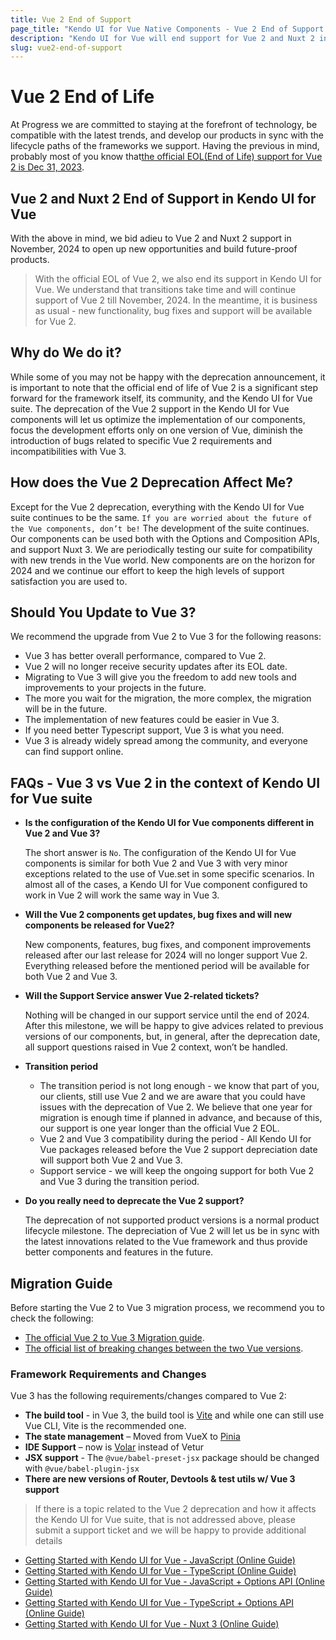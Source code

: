 ```yaml
---
title: Vue 2 End of Support
page_title: "Kendo UI for Vue Native Components - Vue 2 End of Support in 2024"
description: "Kendo UI for Vue will end support for Vue 2 and Nuxt 2 in November, 2024. Learn how to make a smooth transition to Vue 3 and how the suite will evolve in the future"
slug: vue2-end-of-support
---
```



# Vue 2 End of Life
At Progress we are committed to staying at the forefront of technology, be compatible with the latest trends, and develop our products in sync with the lifecycle paths of the frameworks we support. Having the previous in mind, probably most of you know that[the official EOL(End of Life) support for Vue 2 is Dec 31, 2023](https://v2.vuejs.org/lts/). 

## Vue 2 and Nuxt 2 End of Support in Kendo UI for Vue
With the above in mind, we bid adieu to Vue 2 and Nuxt 2 support in November, 2024 to open up new opportunities and build future-proof products.

> With the official EOL of Vue 2, we also end its support in Kendo UI for Vue. We understand that transitions take time and will continue support of Vue 2 till November, 2024. In the meantime, it is business as usual - new functionality, bug fixes and support will be available for Vue 2.

## Why do We do it? 
While some of you may not be happy with the deprecation announcement, it is important to note that the official end of life of Vue 2 is a significant step forward for the framework itself, its community, and the Kendo UI for Vue suite. The deprecation of the Vue 2 support in the Kendo UI for Vue components will let us optimize the implementation of our components, focus the development efforts only on one version of Vue, diminish the introduction of bugs related to specific Vue 2 requirements and incompatibilities with Vue 3. 

## How does the Vue 2 Deprecation Affect Me? 
Except for the Vue 2 deprecation, everything with the Kendo UI for Vue suite continues to be the same. `If you are worried about the future of the Vue components, don’t be!` The development of the suite continues. Our components can be used both with the Options and Composition APIs, and support Nuxt 3. We are periodically testing our suite for compatibility with new trends in the Vue world. New components are on the horizon for 2024 and we continue our effort to keep the high levels of support satisfaction you are used to.  

## Should You Update to Vue 3? 

We recommend the upgrade from Vue 2 to Vue 3 for the following reasons:
* Vue 3 has better overall performance, compared to Vue 2.
* Vue 2 will no longer receive security updates after its EOL date.
* Migrating to Vue 3 will give you the freedom to add new tools and improvements to your projects in the future.
* The more you wait for the migration, the more complex, the migration will be in the future.
* The implementation of new features could be easier in Vue 3.
* If you need better Typescript support, Vue 3 is what you need.
* Vue 3 is already widely spread among the community, and everyone can find support online.


## FAQs - Vue 3 vs Vue 2 in the context of Kendo UI for Vue suite
* **Is the configuration of the Kendo UI for Vue components different in Vue 2 and Vue 3?**

    The short answer is `No`. The configuration of the Kendo UI for Vue components is similar for both Vue 2 and Vue 3 with very minor exceptions related to the use of Vue.set in some specific scenarios. In almost all of the cases, a Kendo UI for Vue component configured to work in Vue 2 will work the same way in Vue 3.
* **Will the Vue 2 components get updates, bug fixes and will new components be released for Vue2?** 
    
    New components, features, bug fixes, and component improvements released after our last release for 2024 will no longer support Vue 2. Everything released before the mentioned period will be available for both Vue 2 and Vue 3.

* **Will the Support Service answer Vue 2-related tickets?**
    
    Nothing will be changed in our support service until the end of 2024. After this milestone, we will be happy to give advices related to previous versions of our components, but, in general, after the deprecation date, all support questions raised in Vue 2 context, won’t be handled.

* **Transition period**
    * The transition period is not long enough - we know that part of you, our clients, still use Vue 2 and we are aware that you could have issues with the deprecation of Vue 2. We believe that one year for migration is enough time if planned in advance, and because of this, our support is one year longer than the official Vue 2 EOL.
    * Vue 2 and Vue 3 compatibility during the period - All Kendo UI for Vue packages released before the Vue 2 support depreciation date will support both Vue 2 and Vue 3. 
    * Support service - we will keep the ongoing support for both Vue 2 and Vue 3 during the transition period.
* **Do you really need to deprecate the Vue 2 support?**
    
    The deprecation of not supported product versions is a normal product lifecycle milestone. The depreciation of Vue 2 will let us be in sync with the latest innovations related to the Vue framework and thus provide better components and features in the future. 

## Migration Guide

Before starting the Vue 2 to Vue 3 migration process, we recommend you to check the following:

* [The official Vue 2 to Vue 3 Migration guide](https://v3-migration.vuejs.org/).
* [The official list of breaking changes between the two Vue versions](https://v3-migration.vuejs.org/breaking-changes/ ).

### Framework Requirements and Changes

Vue 3 has the following requirements/changes compared to Vue 2:
* **The build tool** - in Vue 3, the build tool is [Vite](https://vitejs.dev/) and while one can still use Vue CLI, Vite is the recommended one.
* **The state management** – Moved from VueX to [Pinia](https://pinia.vuejs.org/)
* **IDE Support** – now is [Volar](https://marketplace.visualstudio.com/items?itemName=Vue.volar) instead of Vetur
* **JSX support** - The `@vue/babel-preset-jsx` package should be changed with `@vue/babel-plugin-jsx`
* **There are new versions of Router, Devtools & test utils w/ Vue 3 support**

> If there is a topic related to the Vue 2 deprecation and how it affects the Kendo UI for Vue suite, that is not addressed above, please submit a support ticket and we will be happy to provide additional details


* [Getting Started with Kendo UI for Vue - JavaScript (Online Guide)](slug:getting_started_javascript_composition_api)
* [Getting Started with Kendo UI for Vue - TypeScript (Online Guide)](slug:getting_started_typescript_composition_api)
* [Getting Started with Kendo UI for Vue - JavaScript + Options API (Online Guide)](slug:getting_started_javascript_options_api)
* [Getting Started with Kendo UI for Vue - TypeScript + Options API (Online Guide)](slug:getting_started_typescript_options_api)
* [Getting Started with Kendo UI for Vue - Nuxt 3 (Online Guide)](slug:getting_started_nuxt_3)